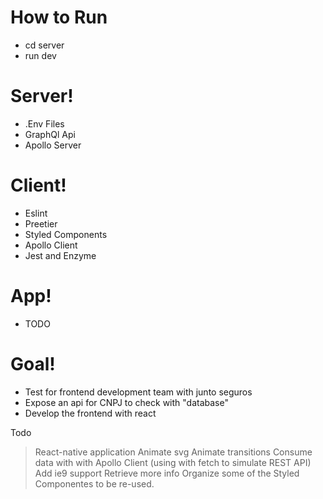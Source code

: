 # How to Run

- cd server
- run dev

# Server!

- .Env Files
- GraphQl Api
- Apollo Server

# Client!

- Eslint
- Preetier
- Styled Components
- Apollo Client
- Jest and Enzyme

# App!

- TODO

# Goal!

- Test for frontend development team with junto seguros
- Expose an api for CNPJ to check with "database"
- Develop the frontend with react

Todo

> React-native application
> Animate svg
> Animate transitions
> Consume data with with Apollo Client (using with fetch to simulate REST API)
> Add ie9 support
> Retrieve more info
> Organize some of the Styled Componentes to be re-used.

